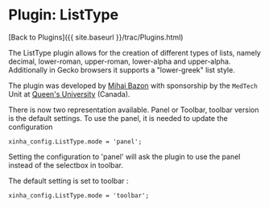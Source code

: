 # Plugin: ListType

[Back to Plugins]({{ site.baseurl }}/trac/Plugins.html)

The ListType plugin allows for the creation of different types of lists, namely decimal, lower-roman, upper-roman, lower-alpha and upper-alpha.  Additionally in Gecko browsers it supports a "lower-greek" list style.

The plugin was developed by [Mihai Bazon](http://dynarch.com/) with sponsorship by the `MedTech` Unit at [Queen's University](http://www.queens.ca/) (Canada).

There is now two representation available. Panel or Toolbar, toolbar version is the default settings. To use the panel, it is needed to update the configuration


```
xinha_config.ListType.mode = 'panel';
```

Setting the configuration to 'panel' will ask the plugin to use the panel instead of the selectbox in toolbar.

The default setting is set to toolbar :

```
xinha_config.ListType.mode = 'toolbar';
```

